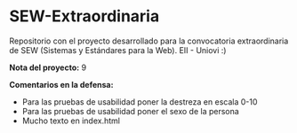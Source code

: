 # SEW-Extraordinaria
Repositorio con el proyecto desarrollado para la convocatoria extraordinaria de SEW (Sistemas y Estándares para la Web). EII - Uniovi :)

**Nota del proyecto:** 9

**Comentarios en la defensa:**

- Para las pruebas de usabilidad poner la destreza en escala 0-10
- Para las pruebas de usabilidad poner el sexo de la persona
- Mucho texto en index.html
